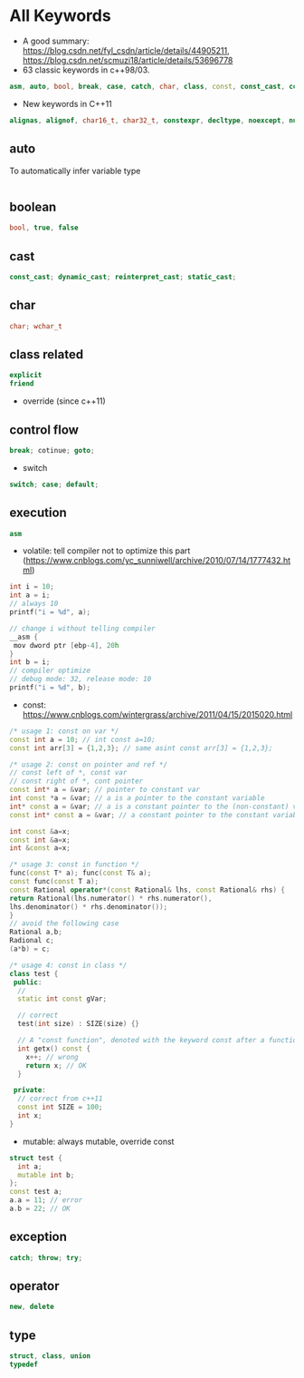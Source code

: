 # All Keywords

- A good summary: https://blog.csdn.net/fyl_csdn/article/details/44905211, https://blog.csdn.net/scmuzi18/article/details/53696778
- 63 classic keywords in c++98/03.
```cpp
asm, auto, bool, break, case, catch, char, class, const, const_cast, continue, default, delete, do, double, dynamic_cast, else, enum, explicit, export, extern, false, float, for, friend, goto, if, inline, int, long, mutable, namespace, new, operator, private, protected, public, register, reinterpret_cast, return, short, signed, sizeof, static, static_cast, struct, switch, template, this, throw, true, try, typedef, typeid, typename, union, unsigned, using, virtual, void, volatile, wchar_t, while 
```
- New keywords in C++11
```cpp
alignas, alignof, char16_t, char32_t, constexpr, decltype, noexcept, nullptr, static_assert, thread_local, auto
```


## auto
To automatically infer variable type
```cpp
```

## boolean
```cpp
bool, true, false
```

## cast
```cpp
const_cast; dynamic_cast; reinterpret_cast; static_cast;
```

## char
```cpp
char; wchar_t
```

## class related
```cpp
explicit
friend
```
- override (since c++11)

## control flow
```cpp
break; cotinue; goto;
```
- switch
```cpp
switch; case; default;
```

## execution
```cpp
asm
```
- volatile: tell compiler not to optimize this part (https://www.cnblogs.com/yc_sunniwell/archive/2010/07/14/1777432.html)
```cpp
int i = 10;
int a = i;
// always 10
printf("i = %d", a);

// change i without telling compiler
__asm {
 mov dword ptr [ebp-4], 20h
}
int b = i;
// compiler optimize
// debug mode: 32, release mode: 10
printf("i = %d", b);
```
- const: https://www.cnblogs.com/wintergrass/archive/2011/04/15/2015020.html
```cpp
/* usage 1: const on var */
const int a = 10; // int const a=10;
const int arr[3] = {1,2,3}; // same asint const arr[3] = {1,2,3};

/* usage 2: const on pointer and ref */
// const left of *, const var
// const right of *, cont pointer
const int* a = &var; // pointer to constant var
int const *a = &var; // a is a pointer to the constant variable
int* const a = &var; // a is a constant pointer to the (non-constant) variable
const int* const a = &var; // a constant pointer to the constant variable

int const &a=x;
const int &a=x;
int &const a=x;

/* usage 3: const in function */
func(const T* a); func(const T& a);
const func(const T a);
const Rational operator*(const Rational& lhs, const Rational& rhs) {
return Rational(lhs.numerator() * rhs.numerator(),
lhs.denominator() * rhs.denominator());
}
// avoid the following case
Rational a,b;
Radional c;
(a*b) = c;

/* usage 4: const in class */
class test {
 public:
  // 
  static int const gVar;

  // correct
  test(int size) : SIZE(size) {}

  // A "const function", denoted with the keyword const after a function declaration, makes it a compiler error for this class function to change a member variable of the class. However, reading of a class variables is ok inside of the function, but writing inside of this function will generate a compiler error.
  int getx() const {
  	x++; // wrong
  	return x; // OK
  }

 private:
  // correct from c++11
  const int SIZE = 100;
  int x;
}
```
- mutable: always mutable, override const
```cpp
struct test {
  int a;
  mutable int b;
};
const test a;
a.a = 11; // error
a.b = 22; // OK
```

## exception
```cpp
catch; throw; try;
```

## operator
```cpp
new, delete
```

## type
```cpp
struct, class, union
typedef
```